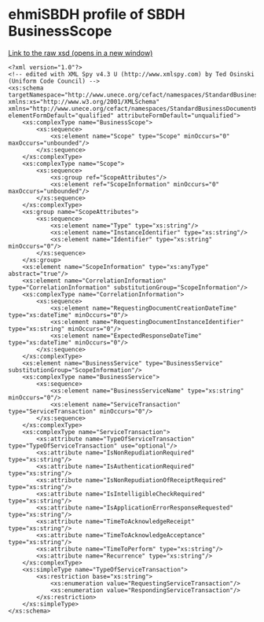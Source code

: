# ehmiSBDH profile of SBDH BusinessScope

<a href="https://github.com/medcomdk/dk-ehmi-sbdh/blob/v0.90.1-beta.1/input/pagecontent/ehmiSBDH/ehmiBusinessScope.xsd" target="_blank">Link to the raw xsd (opens in a new window)</a>

	<?xml version="1.0"?>
	<!-- edited with XML Spy v4.3 U (http://www.xmlspy.com) by Ted Osinski (Uniform Code Council) -->
	<xs:schema targetNamespace="http://www.unece.org/cefact/namespaces/StandardBusinessDocumentHeader" xmlns:xs="http://www.w3.org/2001/XMLSchema" xmlns="http://www.unece.org/cefact/namespaces/StandardBusinessDocumentHeader" elementFormDefault="qualified" attributeFormDefault="unqualified">
		<xs:complexType name="BusinessScope">
			<xs:sequence>
				<xs:element name="Scope" type="Scope" minOccurs="0" maxOccurs="unbounded"/>
			</xs:sequence>
		</xs:complexType>
		<xs:complexType name="Scope">
			<xs:sequence>
				<xs:group ref="ScopeAttributes"/>
				<xs:element ref="ScopeInformation" minOccurs="0" maxOccurs="unbounded"/>
			</xs:sequence>
		</xs:complexType>
		<xs:group name="ScopeAttributes">
			<xs:sequence>
				<xs:element name="Type" type="xs:string"/>
				<xs:element name="InstanceIdentifier" type="xs:string"/>
				<xs:element name="Identifier" type="xs:string" minOccurs="0"/>
			</xs:sequence>
		</xs:group>
		<xs:element name="ScopeInformation" type="xs:anyType" abstract="true"/>
		<xs:element name="CorrelationInformation" type="CorrelationInformation" substitutionGroup="ScopeInformation"/>
		<xs:complexType name="CorrelationInformation">
			<xs:sequence>
				<xs:element name="RequestingDocumentCreationDateTime" type="xs:dateTime" minOccurs="0"/>
				<xs:element name="RequestingDocumentInstanceIdentifier" type="xs:string" minOccurs="0"/>
				<xs:element name="ExpectedResponseDateTime" type="xs:dateTime" minOccurs="0"/>
			</xs:sequence>
		</xs:complexType>
		<xs:element name="BusinessService" type="BusinessService" substitutionGroup="ScopeInformation"/>
		<xs:complexType name="BusinessService">
			<xs:sequence>
				<xs:element name="BusinessServiceName" type="xs:string" minOccurs="0"/>
				<xs:element name="ServiceTransaction" type="ServiceTransaction" minOccurs="0"/>
			</xs:sequence>
		</xs:complexType>
		<xs:complexType name="ServiceTransaction">
			<xs:attribute name="TypeOfServiceTransaction" type="TypeOfServiceTransaction" use="optional"/>
			<xs:attribute name="IsNonRepudiationRequired" type="xs:string"/>
			<xs:attribute name="IsAuthenticationRequired" type="xs:string"/>
			<xs:attribute name="IsNonRepudiationOfReceiptRequired" type="xs:string"/>
			<xs:attribute name="IsIntelligibleCheckRequired" type="xs:string"/>
			<xs:attribute name="IsApplicationErrorResponseRequested" type="xs:string"/>
			<xs:attribute name="TimeToAcknowledgeReceipt" type="xs:string"/>
			<xs:attribute name="TimeToAcknowledgeAcceptance" type="xs:string"/>
			<xs:attribute name="TimeToPerform" type="xs:string"/>
			<xs:attribute name="Recurrence" type="xs:string"/>
		</xs:complexType>
		<xs:simpleType name="TypeOfServiceTransaction">
			<xs:restriction base="xs:string">
				<xs:enumeration value="RequestingServiceTransaction"/>
				<xs:enumeration value="RespondingServiceTransaction"/>
			</xs:restriction>
		</xs:simpleType>
	</xs:schema>
